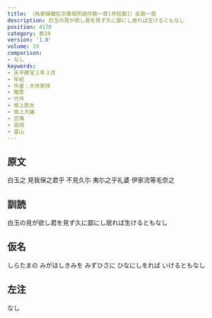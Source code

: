 ```yaml
---
title: （為家婦贈在京尊母所誂作歌一首[并短歌]）反歌一首
description: 白玉の見が欲し君を見ず久に鄙にし居れば生けるともなし
position: 4170
category: 巻19
version: '1.0'
volume: 19
comparison:
- なし
keywords:
- 天平勝宝２年３月
- 年紀
- 作者：大伴家持
- 贈答
- 代作
- 坂上郎女
- 坂上大嬢
- 恋情
- 高岡
- 富山
---
```


## 原文

白玉之 見我保之君乎 不見久尓 夷尓之乎礼婆 伊家流等毛奈之

## 訓読

白玉の見が欲し君を見ず久に鄙にし居れば生けるともなし

## 仮名

しらたまの みがほしきみを みずひさに ひなにしをれば いけるともなし

## 左注

なし
